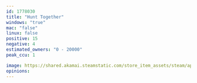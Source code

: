 ```yaml
---
id: 1778030
title: "Hunt Together"
windows: "true"
mac: "false"
linux: false
positive: 15
negative: 4
estimated_owners: "0 - 20000"
peak_ccu: 1

image: https://shared.akamai.steamstatic.com/store_item_assets/steam/apps/1778030/header.jpg?t=1727354258
opinions:
---
```

